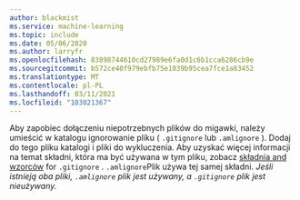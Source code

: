 ```yaml
---
author: blackmist
ms.service: machine-learning
ms.topic: include
ms.date: 05/06/2020
ms.author: larryfr
ms.openlocfilehash: 83898744610cd27989e6fa0d1c6b1cca6286cb9e
ms.sourcegitcommit: b572ce40f979ebfb75e1039b95cea7fce1a83452
ms.translationtype: MT
ms.contentlocale: pl-PL
ms.lasthandoff: 03/11/2021
ms.locfileid: "103021367"
---
```

Aby zapobiec dołączeniu niepotrzebnych plików do migawki, należy umieścić w katalogu ignorowanie pliku ( `.gitignore` lub `.amlignore` ). Dodaj do tego pliku katalogi i pliki do wykluczenia. Aby uzyskać więcej informacji na temat składni, która ma być używana w tym pliku, zobacz [składnia and wzorców](https://git-scm.com/docs/gitignore) for `.gitignore` . `.amlignore`Plik używa tej samej składni. _Jeśli istnieją oba pliki, `.amlignore` plik jest używany, a `.gitignore` plik jest nieużywany._
